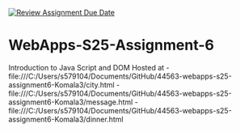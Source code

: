 [![Review Assignment Due Date](https://classroom.github.com/assets/deadline-readme-button-22041afd0340ce965d47ae6ef1cefeee28c7c493a6346c4f15d667ab976d596c.svg)](https://classroom.github.com/a/URRZ2TIg)
# WebApps-S25-Assignment-6
Introduction to Java Script and DOM
Hosted at - file:///C:/Users/s579104/Documents/GitHub/44563-webapps-s25-assignment6-Komala3/city.html
          - file:///C:/Users/s579104/Documents/GitHub/44563-webapps-s25-assignment6-Komala3/message.html
          - file:///C:/Users/s579104/Documents/GitHub/44563-webapps-s25-assignment6-Komala3/dinner.html
